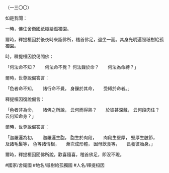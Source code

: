 （一三〇〇）

如是我聞：

一時，佛住舍衛國祇樹給孤獨園。

爾時，釋提桓因於後夜時來詣佛所，稽首佛足，退坐一面。其身光明遍照祇樹給孤獨園。

時，釋提桓因說偈問佛：

「何法命不知？　　何法命不覺？
何法鏁於命？　　何法為命縛？」

爾時，世尊說偈答言：

「色者命不知，　　諸行命不覺，
身鏁於其命，　　受縛於命者。」

釋提桓因復說偈言：

「色者非為命，　　諸佛之所說，
云何而得熟？　　於彼甚深藏，
云何段肉住？　　云何知命身？」

爾時，世尊說偈答言：

「迦羅邏為初，　　迦羅邏生胞，
胞生於肉段，　　肉段生堅厚，
堅厚生肢節，　　及諸毛髮等，
色等諸情根，　　漸次成形體，
因母飲食等，　　長養彼胎身。」

爾時，釋提桓因聞佛所說，歡喜隨喜，稽首佛足，即沒不現。

#國家/舍衛國
#地名/祇樹給孤獨園
#人名/釋提桓因
